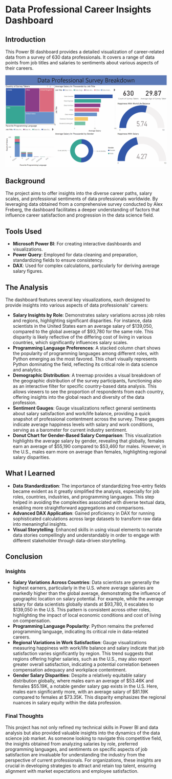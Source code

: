 # Data Professional Career Insights Dashboard

## Introduction
This Power BI dashboard provides a detailed visualization of career-related data from a survey of 630 data professionals. It covers a range of data points from job titles and salaries to sentiments about various aspects of their careers.

![Interactive Dashboard](/assets/animation.gif)

## Background
The project aims to offer insights into the diverse career paths, salary scales, and professional sentiments of data professionals worldwide. By leveraging data obtained from a comprehensive survey conducted by Alex Freberg, the dashboard facilitates a deeper understanding of factors that influence career satisfaction and progression in the data science field.

## Tools Used
- **Microsoft Power BI**: For creating interactive dashboards and visualizations.
- **Power Query**: Employed for data cleaning and preparation, standardizing fields to ensure consistency.
- **DAX**: Used for complex calculations, particularly for deriving average salary figures.

## The Analysis
The dashboard features several key visualizations, each designed to provide insights into various aspects of data professionals' careers:
- **Salary Insights by Role**: Demonstrates salary variations across job roles and regions, highlighting significant disparities. For instance, data scientists in the United States earn an average salary of $139,050, compared to the global average of $93,780 for the same role. This disparity is likely reflective of the differing cost of living in various countries, which significantly influences salary scales.
- **Programming Language Preferences**: A stacked column chart shows the popularity of programming languages among different roles, with Python emerging as the most favored. This chart visually represents Python dominating the field, reflecting its critical role in data science and analytics.
- **Demographic Distribution**: A treemap provides a visual breakdown of the geographic distribution of the survey participants, functioning also as an interactive filter for specific country-based data analysis. This allows viewers to see the proportion of respondents from each country, offering insights into the global reach and diversity of the data profession.
- **Sentiment Gauges**: Gauge visualizations reflect general sentiments about salary satisfaction and work/life balance, providing a quick snapshot of professional contentment across the survey. These gauges indicate average happiness levels with salary and work conditions, serving as a barometer for current industry sentiment.
- **Donut Chart for Gender-Based Salary Comparison**: This visualization highlights the average salary by gender, revealing that globally, females earn an average of $55,190 compared to $53,460 for males. However, in the U.S., males earn more on average than females, highlighting regional salary disparities.

## What I Learned
- **Data Standardization**: The importance of standardizing free-entry fields became evident as it greatly simplified the analysis, especially for job roles, countries, industries, and programming languages. This step helped in avoiding the complexities associated with diverse textual data, enabling more straightforward aggregations and comparisons.
- **Advanced DAX Application**: Gained proficiency in DAX for running sophisticated calculations across large datasets to transform raw data into menaningful insights.
- **Visual Storytelling**: Enhanced skills in using visual elements to narrate data stories compellingly and understandably in order to engage with different stakeholder through data-driven storytelling.

## Conclusion
### Insights
- **Salary Variations Across Countries**: Data scientists are generally the highest earners, particularly in the U.S. where average salaries are markedly higher than the global average, demonstrating the influence of geographic location on salary potential. For example, while the average salary for data scientists globally stands at $93,780, it escalates to $139,050 in the U.S. This pattern is consistent across other roles, highlighting the impact of local economic conditions and cost of living on compensation.
- **Programming Language Popularity**: Python remains the preferred programming language, indicating its critical role in data-related careers.
- **Regional Variations in Work Satisfaction**: Gauge visualizations measuring happiness with work/life balance and salary indicate that job satisfaction varies significantly by region. This trend suggests that regions offering higher salaries, such as the U.S., may also report greater overall satisfaction, indicating a potential correlation between compensation adequacy and workplace contentment.
- **Gender Salary Disparities**: Despite a relatively equitable salary distribution globally, where males earn an average of $53.46K and females $55.19K, a notable gender salary gap exists in the U.S. Here, males earn significantly more, with an average salary of $81.19K compared to females at $73.35K. This disparity emphasizes the regional nuances in salary equity within the data profession.

### Final Thoughts
This project has not only refined my technical skills in Power BI and data analysis but also provided valuable insights into the dynamics of the data science job market. As someone looking to navigate this competitive field, the insights obtained from analyzing salaries by role, preferred programming languages, and sentiments on specific aspects of job satisfaction are invaluable for understanding the industry from the perspective of current professionals. For organizations, these insights are crucial in developing strategies to attract and retain top talent, ensuring alignment with market expectations and employee satisfaction.
